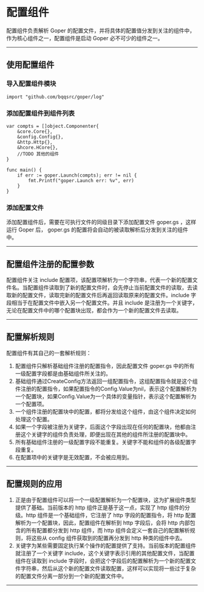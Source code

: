 # 配置组件

配置组件负责解析 Goper 的配置文件，并将具体的配置值分发到关注的组件中，作为核心组件之一，配置组件是启动 Goper 必不可少的组件之一。

---
## 使用配置组件
### 导入配置组件模块
```
import "github.com/bqqsrc/goper/log"
```

### 添加配置组件到组件列表
```
var compts = []object.Componenter{
	&core.Core{},
	&config.Config{},
	&http.Http{},
	&hcore.HCore{},
	//TODO 其他的组件
}

func main() {
	if err := goper.Launch(compts); err != nil {
		fmt.Printf("goper.Launch err: %v", err)
	}
}
```

### 添加配置文件
添加配置组件后，需要在可执行文件的同级目录下添加配置文件 goper.gs ，这样运行 Goper 后， goper.gs 的配置将会自动的被读取解析后分发到关注的组件中。

---
## 配置组件注册的配置参数
配置组件关注 include 配置项，该配置项解析为一个字符串，代表一个新的配置文件名。当配置组件读取到了新的配置文件时，会先停止当前配置文件的读取，去读取新的配置文件，读取完新的配置文件后再返回读取原来的配置文件。include 字段相当于在配置文件中嵌入另一个配置文件。并且 include 是注册为一个关键字，无论在配置文件中的哪个配置块出现，都会作为一个新的配置文件去读取。

---
## 配置解析规则
配置组件有其自己的一套解析规则：
1. 配置组件只解析基础组件注册的配置指令，因此配置文件 goper.gs 中的所有一级配置字段都是由基础组件所关注的。
2. 基础组件通过CreateConfig方法返回一组配置指令，这组配置指令就是这个组件注册的配置指令，如果配置指令的Config.Value为nil，表示这个配置解析为一个配置块，如果Config.Value为一个具体的变量指针，表示这个配置解析为一个配置项。
3. 一个组件注册的配置块中的配置，都将分发给这个组件，由这个组件决定如何处理这个配置。
4. 如果一个字段被注册为关键字，后面这个字段出现在任何的配置块，他都由注册这个关键字的组件负责处理，即便出现在其他的组件所注册的配置块中。
5. 所有基础组件注册的一级配置字段不能重复。关键字不能和组件的各级配置字段重复。
6. 在配置项中的关键字是无效配置，不会被应用到。

---
## 配置规则的应用
1. 正是由于配置组件可以将一个一级配置解析为一个配置块，这为扩展组件类型提供了基础。当前版本的 http 组件正是基于这一点，实现了 http 组件的分级。http 组件是一个基础组件，它注册了 http 字段的配置指令，将 http 配置解析为一个配置块，因此，配置组件在解析到 http 字段后，会将 http 内部包含的所有配置都分发到 http 组件，而 http 组件会定义一套自己的配置解析规则，将这些从 config 组件获取到的配置再分发到 http 种类的组件中去。
2. 关键字为某些需要固定执行某个操作的配置提供了支持。当前版本的配置组件就注册了一个关键字 include，这个关键字表示引用的其他配置文件，当配置组件在读取到 include 字段时，会把这个字段后的配置解析为一个新的配置文件字符串，然后从这个新的配置文件读取配置，这样可以实现将一些过于复杂的配置文件分离一部分到一个新的配置文件中。

---
